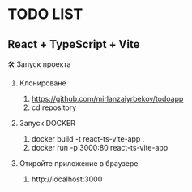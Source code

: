 # TODO LIST

## React + TypeScript + Vite

🛠️ Запуск проекта

1. Клонироване

   1. https://github.com/mirlanzaiyrbekov/todoapp
   2. cd repository

2. Запуск DOCKER

   1. docker build -t react-ts-vite-app .
   2. docker run -p 3000:80 react-ts-vite-app

3. Откройте приложение в браузере
   1. http://localhost:3000

